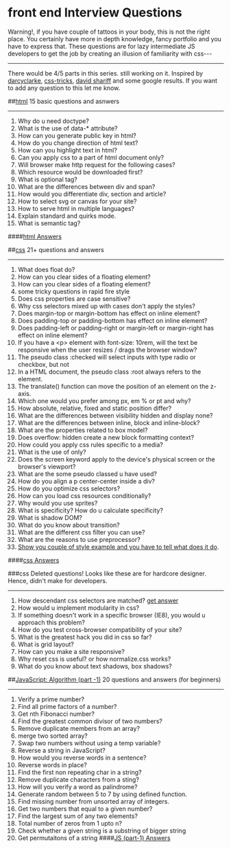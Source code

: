front end Interview Questions
=============================
Warning!, if you have couple of tattoos in your body, this is not the right place. You certainly have more in depth knowledge, fancy portfolio and you have to express that. These questions are for lazy intermediate JS developers to get the job by creating an illusion of familiarity with css---

-------
There would be 4/5 parts in this series. still working on it. Inspired by [darcyclarke](https://github.com/darcyclarke/Front-end-Developer-Interview-Questions), [css-tricks](http://css-tricks.com/interview-questions-css/), [david shariff](http://davidshariff.com/quiz/) and some google results. If you want to add any question to this let me know.

##[html](http://www.thatjsdude.com/interview/html.html)
15 basic questions and asnwers
______
1. Why do u need doctype?
2. What is the use of data-* attribute?
3. How can you generate public key in html?
4. How do you change direction of html text?
5. How can you highlight text in html?
6. Can you apply css to a part of html document only?
7. Will browser make http request for the following cases?
8. Which resource would be downloaded first?
9. What is optional tag?
10. What are the differences between div and span?
11. How would you differentiate div, section and article?
12. How to select svg or canvas for your site?
13. How to serve html in multiple languages?
14. Explain standard and quirks mode.
15. What is semantic tag?

####[html Answers](http://www.thatjsdude.com/interview/html.html)

##[css](http://www.thatjsdude.com/interview/css.html)
21+ questions and answers
____________
1. What does float do?
1. How can you clear sides of a floating element?
  1. How can you clear sides of a floating element?
1. some tricky questions in rapid fire style
  1. Does css properties are case sensitive?
  1. Why css selectors mixed up with cases don't apply the styles?
  1. Does margin-top or margin-bottom has effect on inline element?
  1. Does padding-top or padding-bottom has effect on inline element?
  1. Does padding-left or padding-right or margin-left or margin-right has effect on inline element?
  1. If you have a &lt;p&gt; element with font-size: 10rem, will the text be responsive when the user resizes / drags the browser window?
  1. The pseudo class :checked will select inputs with type radio or checkbox, but not
  1. In a HTML document, the pseudo class :root always refers to the element.
  1. The translate() function can move the position of an element on the z-axis.
1. Which one would you prefer among px, em % or pt and why?
1. How absolute, relative, fixed and static position differ?
1. What are the differences between visibility hidden and display none?
1. What are the differences between inline, block and inline-block?
1. What are the properties related to box model?
1. Does overflow: hidden create a new block formatting context?
1. How could you apply css rules specific to a media?
  1. What is the use of only?
  1. Does the screen keyword apply to the device's physical screen or the browser's viewport?
1. What are the some pseudo classed u have used?
1. How do you align a p center-center inside a div?
1. How do you optimize css selectors?
1. How can you load css resources conditionally?
1. Why would you use sprites?
1. What is specificity? How do u calculate specificity?
1. What is shadow DOM?
1. What do you know about transition?
1. What are the different css filter you can use?
1. What are the reasons to use preprocessor?
1. [Show you couple of style example and you have to tell what does it do](http://www.thatjsdude.com/interview/css.html#seeAndTell).

####[css Answers](http://www.thatjsdude.com/interview/css.html)

###css Deleted questions!
Looks like these are for hardcore designer. Hence, didn't make for developers.
______
1. How descendant css selectors are matched? [get answer](https://www.youtube.com/watch?v=EW8Bg_H_P7M)
1. How would u implement modularity in css?
1. If something doesn't work in a specific browser (IE8), you would u approach this problem?
1. How do you test cross-browser compatibility of your site?
1. What is the greatest hack you did in css so far?
1. What is grid layout?
1. How can you make a site responsive?
1. Why reset css is useful? or how normalize.css works?
1. What do you know about text shadows, box shadows?


##[JavaScript: Algorithm (part -1)](http://www.thatjsdude.com/interview/js1.html)
20 questions and answers (for beginners)
__________________
1. Verify a prime number?
1. Find all prime factors of a number?
1. Get nth Fibonacci number?
1. Find the greatest common divisor of two numbers?
1. Remove duplicate members from an array?
1. merge two sorted array?
1. Swap two numbers without using a temp variable?
1. Reverse a string in JavaScript?
1. How would you reverse words in a sentence?
1. Reverse words in place?
1. Find the first non repeating char in a string?
1. Remove duplicate characters from a sting?
1. How will you verify a word as palindrome?
1. Generate random between 5 to 7 by using defined function.
1. Find missing number from unsorted array of integers.
1. Get two numbers that equal to a given number?
1. Find the largest sum of any two elements?
1. Total number of zeros from 1 upto n?
1. Check whether a given string is a substring of bigger string
2. Get permutaitons of a string
####[JS (part-1) Answers](http://www.thatjsdude.com/interview/js1.html)
